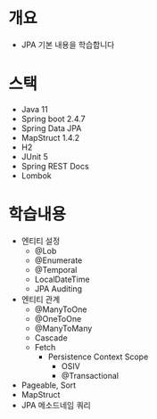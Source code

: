 # 개요

- JPA 기본 내용을 학습합니다

# 스택

- Java 11
- Spring boot 2.4.7
- Spring Data JPA
- MapStruct 1.4.2
- H2
- JUnit 5
- Spring REST Docs
- Lombok

# 학습내용

- 엔티티 설정
  - @Lob
  - @Enumerate
  - @Temporal
  - LocalDateTime
  - JPA Auditing
- 엔티티 관계
  - @ManyToOne
  - @OneToOne
  - @ManyToMany
  - Cascade
  - Fetch
    - Persistence Context Scope
      - OSIV
      - @Transactional 
- Pageable, Sort
- MapStruct
- JPA 메소드네임 쿼리
